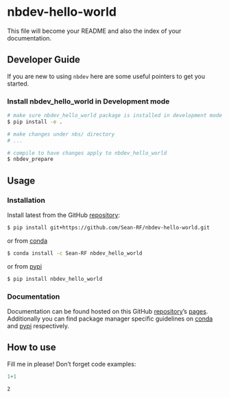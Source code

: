 # nbdev-hello-world


<!-- WARNING: THIS FILE WAS AUTOGENERATED! DO NOT EDIT! -->

This file will become your README and also the index of your
documentation.

## Developer Guide

If you are new to using `nbdev` here are some useful pointers to get you
started.

### Install nbdev_hello_world in Development mode

``` sh
# make sure nbdev_hello_world package is installed in development mode
$ pip install -e .

# make changes under nbs/ directory
# ...

# compile to have changes apply to nbdev_hello_world
$ nbdev_prepare
```

## Usage

### Installation

Install latest from the GitHub
[repository](https://github.com/Sean-RF/nbdev-hello-world):

``` sh
$ pip install git+https://github.com/Sean-RF/nbdev-hello-world.git
```

or from [conda](https://anaconda.org/Sean-RF/nbdev-hello-world)

``` sh
$ conda install -c Sean-RF nbdev_hello_world
```

or from [pypi](https://pypi.org/project/nbdev-hello-world/)

``` sh
$ pip install nbdev_hello_world
```

### Documentation

Documentation can be found hosted on this GitHub
[repository](https://github.com/Sean-RF/nbdev-hello-world)’s
[pages](https://Sean-RF.github.io/nbdev-hello-world/). Additionally you
can find package manager specific guidelines on
[conda](https://anaconda.org/Sean-RF/nbdev-hello-world) and
[pypi](https://pypi.org/project/nbdev-hello-world/) respectively.

## How to use

Fill me in please! Don’t forget code examples:

``` python
1+1
```

    2

